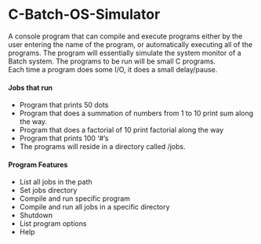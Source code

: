 # C-Batch-OS-Simulator

A console program that can compile and execute programs either by the user entering the name of the program, or automatically executing all of the programs.  The program will essentially simulate the system monitor of a Batch system.
The programs to be run will be small C programs.  
Each time a program does some I/O, it does a small delay/pause.

#### Jobs that run 

* Program that prints 50 dots
* Program that does a summation of numbers from 1 to 10 print sum along the way.
* Program that does a factorial of 10 print factorial along the way
* Program that prints 100 ‘#’s
* The programs will reside in a directory called /jobs.

#### Program Features
* List all jobs in the path
* Set jobs directory
* Compile and run specific program
* Compile and run all jobs in a specific directory
* Shutdown
* List program options
* Help
